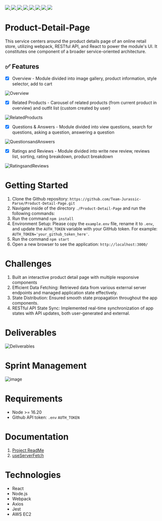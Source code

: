 <a href="https://webpack.js.org/" target="_blank">
  <img src="https://img.shields.io/badge/Webpack-8DD6F9?style=for-the-badge&logo=webpack&logoColor=white"/>
</a>
<a href="https://developer.mozilla.org/en-US/docs/Web/JavaScript" target="_blank">
  <img src="https://img.shields.io/badge/JavaScript-F7DF1E?style=for-the-badge&logo=javascript&logoColor=black"/>
</a>
<a href="https://reactjs.org/" target="_blank">
  <img src="https://img.shields.io/badge/React.js-61DAFB?style=for-the-badge&logo=react&logoColor=white"/>
</a>
<a href="https://styled-components.com/" target="_blank">
  <img src="https://img.shields.io/badge/StyledComponents-DB7093?style=for-the-badge&logo=styled-components&logoColor=white"/>
</a>
<a href="https://axios-http.com/" target="_blank">
  <img src="https://img.shields.io/badge/Axios-5A29E4?style=for-the-badge&logo=axios&logoColor=white"/>
</a>
<a href="https://aws.amazon.com/" target="_blank">
  <img src="https://img.shields.io/badge/AWS-232F3E?style=for-the-badge&logo=amazonaws&logoColor=white"/>
</a>
<a href="https://jestjs.io/" target="_blank">
  <img src="https://img.shields.io/badge/Jest-C21325?style=for-the-badge&logo=jest&logoColor=white"/>
</a>
<a href="https://testing-library.com/docs/react-testing-library/intro/" target="_blank">
  <img src="https://img.shields.io/badge/React%20Testing%20Library-E33332?style=for-the-badge&logo=testinglibrary&logoColor=white"/>
</a>

# Product-Detail-Page
This service centers around the product details page of an online retail store, utilizing webpack, RESTful API, and React to power the module's UI. It constitutes one component of a broader service-oriented architecture.

## ✅ Features


- [x]  Overview - Module divided into image gallery, product information, style selector, add to cart

![Overview](https://github.com/Team-Jurassic-Parse/Product-Detail-Page/assets/144174704/67b55e50-44b8-48a5-adb0-eed52d76999e)


- [x]  Related Products - Carousel of related products (from current product in overview) and outfit list (custom created by user)

![RelatedProducts](https://github.com/Team-Jurassic-Parse/Product-Detail-Page/assets/144174704/589e172b-d02d-4287-8377-9c13b4cbc385)

- [x]  Questions & Answers - Module divided into view questions, search for questions, asking a question, answering a question

![QuestionsandAnswers](https://github.com/Team-Jurassic-Parse/Product-Detail-Page/assets/144174704/24264d5c-9d14-4ec1-8017-62b24df7f785)

- [x]  Ratings and Reviews - Module divided into write new review, reviews list, sorting, rating breakdown, product breakdown

![RatingsandReviews](https://github.com/Team-Jurassic-Parse/Product-Detail-Page/assets/144174704/31b545c4-c3af-4033-b7ff-ddc26ae03dad)


# Getting Started
1. Clone the Github repository: `https://github.com/Team-Jurassic-Parse/Product-Detail-Page.git`
2. Navigate inside of the directory `./Product-Detail-Page` and run the following commands:
3. Run the command `npm install`
4. Environment Setup: Please copy the `example.env` file, rename it to `.env`, and update the `AUTH_TOKEN` variable with your GitHub token. For example: `AUTH_TOKEN='your_github_token_here'`.
5. Run the command `npm start`
6. Open a new browser to see the application: `http://localhost:3000/`

# Challenges
1. Built an interactive product detail page with multiple responsive components
2. Efficient Data Fetching: Retrieved data from various external server endpoints and managed application state effectively.
3. State Distribution: Ensured smooth state propagation throughout the app components.
4. RESTful API State Sync: Implemented real-time synchronization of app states with API updates, both user-generated and external.

# Deliverables

![Deliverables](https://github.com/Team-Jurassic-Parse/Product-Detail-Page/assets/144174704/b9b360ae-16cb-4df3-8dce-955c5595b28e)




# Sprint Management
![image](https://github.com/Team-Jurassic-Parse/Product-Detail-Page/assets/144174704/5a3cbfa8-9739-47ad-a17c-32d522fe41fa)

# Requirements
* Node >= 16.20
* Github API token: `.env` `AUTH_TOKEN`

# Documentation
1. [Project ReadMe](./README.md)
2. [useServerFetch](./documentation/useServerFetch.md)

# Technologies
* React
* Node.js
* Webpack
* Axios
* Jest
* AWS EC2

